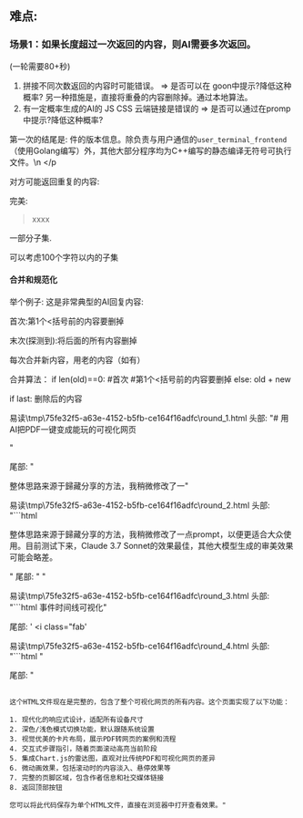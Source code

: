 

## 难点:
### 场景1：如果长度超过一次返回的内容，则AI需要多次返回。
(一轮需要80+秒)

1. 拼接不同次数返回的内容时可能错误。 => 是否可以在 goon中提示?降低这种概率?
另一种措施是，直接将重叠的内容删除掉。通过本地算法。
2. 有一定概率生成的AI的 JS CSS 云端链接是错误的 => 是否可以通过在promp中提示?降低这种概率?


第一次的结尾是:
件的版本信息。除负责与用户通信的<code>user_terminal_frontend</code>（使用Golang编写）外，其他大部分程序均为C++编写的静态编译无符号可执行文件。\n                    </p



对方可能返回重复的内容:

完美:
>xxxx

</p>一部分子集.

可以考虑100个字符以内的子集


#### 合并和规范化
举个例子:
这是非常典型的AI回复内容:

首次:第1个<括号前的内容要删掉

末次(探测到</html>):将</html>后面的所有内容删掉

每次合并新内容，用老的内容（如有）

合并算法：
if len(old)==0:
    #首次
    #第1个<括号前的内容要删掉
else:
    old + new

if last:
    删除</html>后的内容




易读\tmp\75fe32f5-a63e-4152-b5fb-ce164f16adfc\round_1.html
头部:
"# 用AI把PDF一键变成能玩的可视化网页

<!DOCTYPE html>"
尾部:
"                <p class="mb-4">整体思路来源于歸藏分享的方法，我稍微修改了一"


易读\tmp\75fe32f5-a63e-4152-b5fb-ce164f16adfc\round_2.html
头部:
"```html
                <p class="mb-4">整体思路来源于歸藏分享的方法，我稍微修改了一点prompt，以便更适合大众使用。目前测试下来，Claude 3.7 Sonnet的效果最佳，其他大模型生成的审美效果可能会略差。</p>"
尾部:
"                                    <i class="fas fa-clock mr-2" style="color: var(--color-primary);"></i>
                                "


易读\tmp\75fe32f5-a63e-4152-b5fb-ce164f16adfc\round_3.html
头部:
"```html
                                    <span>事件时间线可视化</span>"

尾部:
'                        <i class="fab'

易读\tmp\75fe32f5-a63e-4152-b5fb-ce164f16adfc\round_4.html
头部:
"```html
                        <i class="fab fa-weixin"></i>"

尾部:
"</html>
```

这个HTML文件现在是完整的，包含了整个可视化网页的所有内容。这个页面实现了以下功能：

1. 现代化的响应式设计，适配所有设备尺寸
2. 深色/浅色模式切换功能，默认跟随系统设置
3. 视觉优美的卡片布局，展示PDF转网页的案例和流程
4. 交互式步骤指引，随着页面滚动高亮当前阶段
5. 集成Chart.js的雷达图，直观对比传统PDF和可视化网页的差异
6. 微动画效果，包括滚动时的内容淡入、悬停效果等
7. 完整的页脚区域，包含作者信息和社交媒体链接
8. 返回顶部按钮

您可以将此代码保存为单个HTML文件，直接在浏览器中打开查看效果。"





